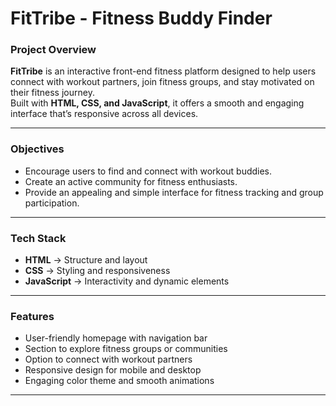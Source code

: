 #  FitTribe - Fitness Buddy Finder  

###  Project Overview  
**FitTribe** is an interactive front-end fitness platform designed to help users connect with workout partners, join fitness groups, and stay motivated on their fitness journey.  
Built with **HTML, CSS, and JavaScript**, it offers a smooth and engaging interface that’s responsive across all devices.  

---

###  Objectives  
- Encourage users to find and connect with workout buddies.  
- Create an active community for fitness enthusiasts.  
- Provide an appealing and simple interface for fitness tracking and group participation.  

---

###  Tech Stack  
- **HTML** → Structure and layout  
- **CSS** → Styling and responsiveness  
- **JavaScript** → Interactivity and dynamic elements  

---

###  Features  
- User-friendly homepage with navigation bar  
- Section to explore fitness groups or communities  
- Option to connect with workout partners  
- Responsive design for mobile and desktop  
- Engaging color theme and smooth animations  

---

